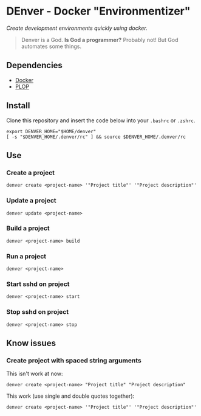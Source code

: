 # DEnver - Docker "Environmentizer"

_Create development environments quickly using docker._

> Denver is a God. **Is God a programmer?**
> Probably not! But God automates some things.


## Dependencies

- [Docker](https://www.docker.com/)
- [PLOP](https://plopjs.com/)


## Install

Clone this repository and insert the code below into your `.bashrc` or `.zshrc`.

```shell
export DENVER_HOME="$HOME/denver"
[ -s "$DENVER_HOME/.denver/rc" ] && source $DENVER_HOME/.denver/rc
```


## Use

### Create a project

```shell
denver create <project-name> '"Project title"' '"Project description"'
```

### Update a project

```shell
denver update <project-name>
```

### Build a project

```shell
denver <project-name> build
```

### Run a project

```shell
denver <project-name>
```

### Start sshd on project

```shell
denver <project-name> start
```

### Stop sshd on project

```shell
denver <project-name> stop
```


## Know issues

### Create project with spaced string arguments

This isn't work at now:
```shell
denver create <project-name> "Project title" "Project description"
```

This work (use single and double quotes together):
```shell
denver create <project-name> '"Project title"' '"Project description"'
```
